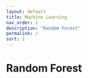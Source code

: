 ```yaml
---
layout: default
title: Machine Learning
nav_order: 1
description: "Random Forest"
permalink: /
sort: 1
---
```


# Random Forest
